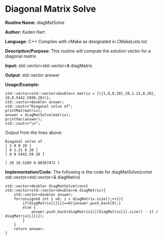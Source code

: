 # Diagonal Matrix Solve

**Routine Name:**           diagMatSolve

**Author:** Kaden Hart

**Language:** C++ Compiles with cMake as designated in CMakeLists.txt

**Description/Purpose:** This routine will compute the solution vector for a diagonal matrix

**Input:** std::vector<std::vector<double>>& diagMatrix

**Output:** std::vector<double> answer

**Usage/Example:**  

    std::vector<std::vector<double>> matrix = {\{1,0,0,20},{0,1.21,0,20},{0,0,5442.5899,20}\};
    std::vector<double> answer;
    std::cout<<"Diagonal solve of";
    printMat(matrix);
    answer = diagMatSolve(matrix);
    printVec(answer);
    std::cout<<"\n";


Output from the lines above:

    Diagonal solve of
    [ 1 0 0 20 ]
    [ 0 1.21 0 20 ]
    [ 0 0 5442.59 20 ]

    [ 20 16.5289 0.00367472 ]

**Implementation/Code:** The following is the code for diagMatSolve(const std::vector<std::vector<double>>& diagMatrix)  

    std::vector<double> diagMatSolve(const std::vector<std::vector<double>>& diagMatrix){
        std::vector<double> answer;
        for(unsigned int i =0; i < diagMatrix.size();++i){
            if(diagMatrix[i][i]==0){answer.push_back(0);}
            else {
                answer.push_back(diagMatrix[i][diagMatrix[i].size() - 1] / diagMatrix[i][i]);
            }
        }
        return answer;
    }
